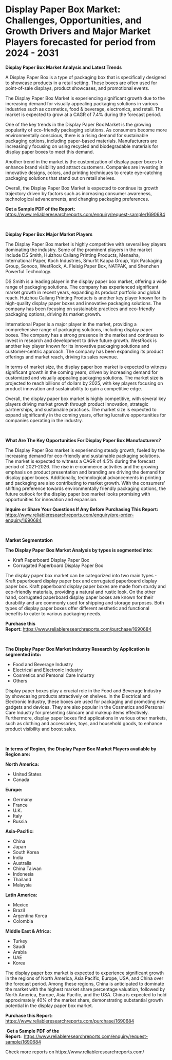 <p><h1>Display Paper Box Market: Challenges, Opportunities, and Growth Drivers and Major Market Players forecasted for period from 2024 - 2031</h1></p><p><strong>Display Paper Box Market Analysis and Latest Trends</strong></p>
<p><p>A Display Paper Box is a type of packaging box that is specifically designed to showcase products in a retail setting. These boxes are often used for point-of-sale displays, product showcases, and promotional events.</p><p>The Display Paper Box Market is experiencing significant growth due to the increasing demand for visually appealing packaging solutions in various industries such as cosmetics, food & beverage, electronics, and retail. The market is expected to grow at a CAGR of 7.4% during the forecast period.</p><p>One of the key trends in the Display Paper Box Market is the growing popularity of eco-friendly packaging solutions. As consumers become more environmentally conscious, there is a rising demand for sustainable packaging options, including paper-based materials. Manufacturers are increasingly focusing on using recycled and biodegradable materials for display paper boxes to meet this demand.</p><p>Another trend in the market is the customization of display paper boxes to enhance brand visibility and attract customers. Companies are investing in innovative designs, colors, and printing techniques to create eye-catching packaging solutions that stand out on retail shelves.</p><p>Overall, the Display Paper Box Market is expected to continue its growth trajectory driven by factors such as increasing consumer awareness, technological advancements, and changing packaging preferences.</p></p>
<p><strong>Get a Sample PDF of the Report:&nbsp;</strong> <a href="https://www.reliableresearchreports.com/enquiry/request-sample/1690684">https://www.reliableresearchreports.com/enquiry/request-sample/1690684</a></p>
<p>&nbsp;</p>
<p><strong>Display Paper Box Major Market Players</strong></p>
<p><p>The Display Paper Box market is highly competitive with several key players dominating the industry. Some of the prominent players in the market include DS Smith, Huizhou Cailang Printing Products, Menasha, International Paper, Koch Industries, Smurfit Kappa Group, Vpk Packaging Group, Sonoco, WestRock, A. Fleisig Paper Box, NATPAK, and Shenzhen Powerful Technology.</p><p>DS Smith is a leading player in the display paper box market, offering a wide range of packaging solutions. The company has experienced significant market growth in recent years, expanding its product portfolio and global reach. Huizhou Cailang Printing Products is another key player known for its high-quality display paper boxes and innovative packaging solutions. The company has been focusing on sustainable practices and eco-friendly packaging options, driving its market growth.</p><p>International Paper is a major player in the market, providing a comprehensive range of packaging solutions, including display paper boxes. The company has a strong presence in the market and continues to invest in research and development to drive future growth. WestRock is another key player known for its innovative packaging solutions and customer-centric approach. The company has been expanding its product offerings and market reach, driving its sales revenue.</p><p>In terms of market size, the display paper box market is expected to witness significant growth in the coming years, driven by increasing demand for customized and visually appealing packaging solutions. The market size is projected to reach billions of dollars by 2025, with key players focusing on product innovation and sustainability to gain a competitive edge.</p><p>Overall, the display paper box market is highly competitive, with several key players driving market growth through product innovation, strategic partnerships, and sustainable practices. The market size is expected to expand significantly in the coming years, offering lucrative opportunities for companies operating in the industry.</p></p>
<p>&nbsp;</p>
<p><strong>What Are The Key Opportunities For Display Paper Box Manufacturers?</strong></p>
<p><p>The Display Paper Box market is experiencing steady growth, fueled by the increasing demand for eco-friendly and sustainable packaging solutions. The market is expected to witness a CAGR of 4.5% during the forecast period of 2021-2026. The rise in e-commerce activities and the growing emphasis on product presentation and branding are driving the demand for display paper boxes. Additionally, technological advancements in printing and packaging are also contributing to market growth. With the consumers' shifting preference towards environmentally friendly packaging options, the future outlook for the display paper box market looks promising with opportunities for innovation and expansion.</p></p>
<p><strong>Inquire or Share Your Questions If Any Before Purchasing This Report:</strong> <a href="https://www.reliableresearchreports.com/enquiry/pre-order-enquiry/1690684">https://www.reliableresearchreports.com/enquiry/pre-order-enquiry/1690684</a></p>
<p>&nbsp;</p>
<p><strong>Market Segmentation</strong></p>
<p><strong>The Display Paper Box Market Analysis by types is segmented into:</strong></p>
<p><ul><li>Kraft Paperboard Display Paper Box</li><li>Corrugated Paperboard Display Paper Box</li></ul></p>
<p><p>The display paper box market can be categorized into two main types - Kraft paperboard display paper box and corrugated paperboard display paper box. Kraft paperboard display paper boxes are made from sturdy and eco-friendly materials, providing a natural and rustic look. On the other hand, corrugated paperboard display paper boxes are known for their durability and are commonly used for shipping and storage purposes. Both types of display paper boxes offer different aesthetic and functional benefits to cater to various packaging needs.</p></p>
<p><strong>Purchase this Report:&nbsp;</strong><a href="https://www.reliableresearchreports.com/purchase/1690684">https://www.reliableresearchreports.com/purchase/1690684</a></p>
<p>&nbsp;</p>
<p><strong>The Display Paper Box Market Industry Research by Application is segmented into:</strong></p>
<p><ul><li>Food and Beverage Industry</li><li>Electrical and Electronic Industry</li><li>Cosmetics and Personal Care Industry</li><li>Others</li></ul></p>
<p><p>Display paper boxes play a crucial role in the Food and Beverage Industry by showcasing products attractively on shelves. In the Electrical and Electronic Industry, these boxes are used for packaging and promoting new gadgets and devices. They are also popular in the Cosmetics and Personal Care Industry for presenting skincare and makeup items effectively. Furthermore, display paper boxes find applications in various other markets, such as clothing and accessories, toys, and household goods, to enhance product visibility and boost sales.</p></p>
<p>&nbsp;</p>
<p><strong>In terms of Region, the Display Paper Box Market Players available by Region are:</strong></p>
<p>
    <p> <strong> North America: </strong>
        <ul>
            <li>United States</li>
            <li>Canada</li>
        </ul>
        </p> 
    <p> <strong> Europe: </strong>
        <ul>
            <li>Germany</li>
            <li>France</li>
            <li>U.K.</li>
            <li>Italy</li>
            <li>Russia</li>
        </ul>
        </p> 
    <p> <strong> Asia-Pacific: </strong>
        <ul>
            <li>China</li>
            <li>Japan</li>
            <li>South Korea</li>
            <li>India</li>
            <li>Australia</li>
            <li>China Taiwan</li>
            <li>Indonesia</li>
            <li>Thailand</li>
            <li>Malaysia</li>
        </ul>
        </p> 
    <p> <strong> Latin America: </strong>
        <ul>
            <li>Mexico</li>
            <li>Brazil</li>
            <li>Argentina Korea</li>
            <li>Colombia</li>
        </ul>
        </p> 
    <p> <strong> Middle East & Africa: </strong>
        <ul>
            <li>Turkey</li>
            <li>Saudi</li>
            <li>Arabia</li>
            <li>UAE</li>
            <li>Korea</li>
        </ul>
    </p>
    </p>
<p><p>The display paper box market is expected to experience significant growth in the regions of North America, Asia Pacific, Europe, USA, and China over the forecast period. Among these regions, China is anticipated to dominate the market with the highest market share percentage valuation, followed by North America, Europe, Asia Pacific, and the USA. China is expected to hold approximately 40% of the market share, demonstrating substantial growth potential in the display paper box market.</p></p>
<p><strong>Purchase this Report: </strong><a href="https://www.reliableresearchreports.com/purchase/1690684">https://www.reliableresearchreports.com/purchase/1690684</a></p>
<p>&nbsp;<strong>Get a Sample PDF of the Report:&nbsp;&nbsp;</strong><a href="https://www.reliableresearchreports.com/enquiry/request-sample/1690684">https://www.reliableresearchreports.com/enquiry/request-sample/1690684</a></p>
<p><strong></strong></p>
<p>Check more reports on https://www.reliableresearchreports.com/</p>